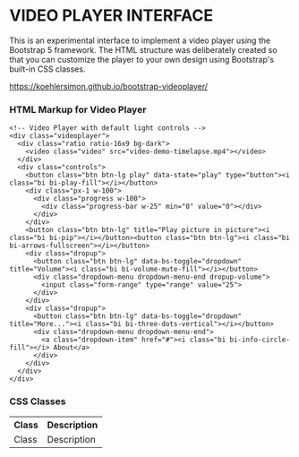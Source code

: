 # VIDEO PLAYER INTERFACE

This is an experimental interface to implement a video player using the Bootstrap 5 framework. The HTML structure was deliberately created so that you can customize the player to your own design using Bootstrap's built-in CSS classes.

<a href="https://koehlersimon.github.io/bootstrap-videoplayer/">https://koehlersimon.github.io/bootstrap-videoplayer/</a>

### HTML Markup for Video Player
```
<!-- Video Player with default light controls -->
<div class="videoplayer">
  <div class="ratio ratio-16x9 bg-dark">
    <video class="video" src="video-demo-timelapse.mp4"></video>
  </div>
  <div class="controls">
    <button class="btn btn-lg play" data-state="play" type="button"><i class="bi bi-play-fill"></i></button>
    <div class="px-1 w-100">
      <div class="progress w-100">
        <div class="progress-bar w-25" min="0" value="0"></div>
      </div>
    </div>
    <button class="btn btn-lg" title="Play picture in picture"><i class="bi bi-pip"></i></button><button class="btn btn-lg"><i class="bi bi-arrows-fullscreen"></i></button>
    <div class="dropup">
      <button class="btn btn-lg" data-bs-toggle="dropdown" title="Volume"><i class="bi bi-volume-mute-fill"></i></button>
      <div class="dropdown-menu dropdown-menu-end dropup-volume">
        <input class="form-range" type="range" value="25">
      </div>
    </div>
    <div class="dropup">
      <button class="btn btn-lg" data-bs-toggle="dropdown" title="More..."><i class="bi bi-three-dots-vertical"></i></button>
      <div class="dropdown-menu dropdown-menu-end">
        <a class="dropdown-item" href="#"><i class="bi bi-info-circle-fill"></i> About</a>
      </div>
    </div>
  </div>
</div>
```

### CSS Classes

<table>
    <tr>
        <th>Class</th>
        <th>Description</th>
    </tr>
    <tr>
        <td>Class</td>
        <td>Description</td>
    </tr>
</table>
